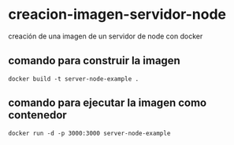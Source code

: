 # creacion-imagen-servidor-node
creación de una imagen de un servidor de node con docker

## comando para construir la imagen

```
docker build -t server-node-example .
```

## comando para ejecutar la imagen como contenedor

```
docker run -d -p 3000:3000 server-node-example
```


